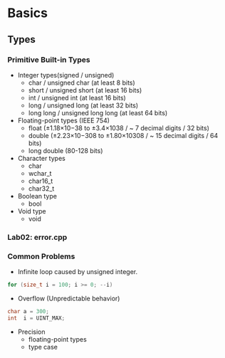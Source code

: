 # Basics

## Types
### Primitive Built-in Types
- Integer types(signed / unsigned)
  - char      / unsigned char       (at least 8 bits)
  - short     / unsigned short      (at least 16 bits)
  - int       / unsigned int        (at least 16 bits)
  - long      / unsigned long       (at least 32 bits)
  - long long / unsigned long long  (at least 64 bits)
- Floating-point types (IEEE 754)
  - float        (±1.18×10−38 to ±3.4×1038    / ~ 7 decimal digits   / 32 bits)
  - double       (±2.23×10−308 to ±1.80×10308 / ~ 15  decimal digits / 64 bits)
  - long double  (80-128 bits)
- Character types
  - char
  - wchar_t
  - char16_t
  - char32_t
- Boolean type
  - bool
- Void type
  - void

### Lab02: error.cpp

### Common Problems
- Infinite loop caused by unsigned integer.
```c++
for (size_t i = 100; i >= 0; --i)
```
- Overflow (Unpredictable behavior)
```c++
char a = 300;
int  i = UINT_MAX;
```
- Precision
  - floating-point types
  - type case
